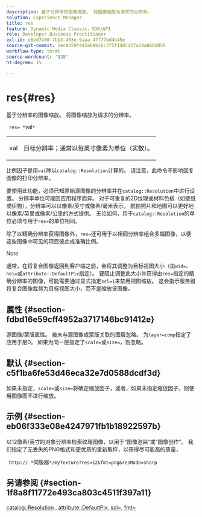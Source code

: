 ```yaml
---
description: 基于分辨率的图像缩放。 将图像缩放为请求的分辨率。
solution: Experience Manager
title: res
feature: Dynamic Media Classic，SDK/API
role: Developer,Business Practitioner
exl-id: e8ed7b00-7bb3-463e-9aaa-47f77bd4b45e
source-git-commit: 1ec8b59f442eb96c6c3f5f1405d57a38a86bd056
workflow-type: tm+mt
source-wordcount: '328'
ht-degree: 1%

---
```


# res{#res}

基于分辨率的图像缩放。 将图像缩放为请求的分辨率。

` res= *`val`*`

<table id="simpletable_E69F3709266749C4A165C90FF18FF5AA"> 
 <tr class="strow"> 
  <td class="stentry"> <p> <span class="varname"> val  </span> </p> </td> 
  <td class="stentry"> <p>目标分辨率；通常以每英寸像素为单位（实数）。 </p> </td> 
 </tr> 
</table>

比例因子是用&#x200B;*`val`*&#x200B;除以`catalog::Resolution`计算的。 请注意，此命令不影响回复图像的打印分辨率。

要使用此功能，必须已知原始源图像的分辨率并在`catalog::Resolution`中进行设置。 分辨率单位可能因应用程序而异。 对于可重复的2D纹理或材料色板（如壁纸或织物），分辨率可以以像素/英寸或像素/毫米表示。 航拍照片和地图可以更好地以像素/英里或像素/公里的方式提供。 无论如何，用于`catalog::Resolution`的单位必须与用于`res=`的单位相同。

除了以精确分辨率获得图像外，`res=`还可用于以相同分辨率组合多幅图像，以便这些图像中可见的项目彼此成准确比例。

>[!NOTE]
>
>通常，在将复合图像返回到客户端之前，会将其调整为目标视图大小（由`wid=`、`hei=`或`attribute::DefaultPix`指定）。 要阻止调整此大小并获得由`res=`指定的精确分辨率的图像，可能需要通过显式指定`scl=1`来禁用视图缩放。 这会指示服务器将复合图像裁剪为目标视图大小，而不是缩放该图像。

## 属性 {#section-fdbd16e59cff4952a3717146bc91412e}

源图像/蒙版属性。 被未与源图像或蒙版关联的图层忽略。 为`layer=comp`指定了应用于层0。 如果为同一层指定了`scale=`或`size=`，则忽略。

## 默认 {#section-c5f1ba6fe53d46eca32e7d0588dcdf3d}

如果未指定，`scale=`或`size=`将确定缩放因子，或者，如果未指定缩放因子，则使用图像而不进行缩放。

## 示例 {#section-eb06f333e08e4247971fb1b18922597b}

以12像素/英寸的对象分辨率检索纹理图像，以用于“图像渲染”或“图像创作”。 我们指定了无丢失的PNG格式和更优质的重新取样，以获得尽可能高的质量，

` http:// *`伺服器`*/myTexture?res=12&fmt=png&resMode=sharp`

## 另请参阅 {#section-1f8a8f11772e493ca803c4511f397a11}

[catalog::Resolution](../../../../../is-api/image-catalog/image-serving-api-ref/c-image-catalog-reference/c-image-svg-data-reference/c-image-data-reference/r-resolution-cat.md#reference-de489f5f36b64bd0831749546f8728e1) ,  [attribute::DefaultPix](../../../../../is-api/image-catalog/image-serving-api-ref/c-image-catalog-reference/c-attributes-reference/r-defaultpix.md#reference-996b2c22b30f4fd9b970c84063306df1),  [scl=](../../../../../is-api/http-ref/image-serving-api-ref/c-http-protocol-reference/c-command-reference/r-scl.md#reference-b2a74e493d0d407e98fe350551ba3fcc),  [fmt=](../../../../../is-api/http-ref/image-serving-api-ref/c-http-protocol-reference/c-command-reference/r-is-http-fmt.md#reference-cdf10043423b45ba9fe15157fb3ae37a)
